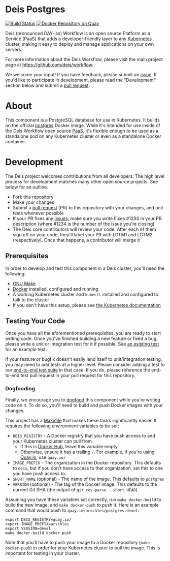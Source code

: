 
# Deis Postgres

[![Build Status](https://ci.deis.io/job/postgres/badge/icon)](https://ci.deis.io/job/postgres)
[![Docker Repository on Quay](https://quay.io/repository/deis/postgres/status "Docker Repository on Quay")](https://quay.io/repository/deis/postgres)

Deis (pronounced DAY-iss) Workflow is an open source Platform as a Service (PaaS) that adds a developer-friendly layer to any [Kubernetes](http://kubernetes.io) cluster, making it easy to deploy and manage applications on your own servers.

For more information about the Deis Workflow, please visit the main project page at https://github.com/deis/workflow.

We welcome your input! If you have feedback, please submit an [issue][issues]. If you'd like to participate in development, please read the "Development" section below and submit a [pull request][prs].

# About

This component is a PostgreSQL database for use in Kubernetes. It builds on the official [postgres](https://registry.hub.docker.com/_/postgres/) Docker image. While it's intended for use inside of the Deis Workflow open source [PaaS](https://en.wikipedia.org/wiki/Platform_as_a_service), it's flexible enough to be used as a standalone pod on any Kubernetes cluster or even as a standalone Docker container.

# Development

The Deis project welcomes contributions from all developers. The high level process for development matches many other open source projects. See below for an outline.

- Fork this repository
- Make your changes
- Submit a [pull request][prs] (PR) to this repository with your changes, and unit tests whenever possible
- If your PR fixes any [issues][issues], make sure you write Fixes #1234 in your PR description (where #1234 is the number of the issue you're closing)
- The Deis core contributors will review your code. After each of them sign off on your code, they'll label your PR with LGTM1 and LGTM2 (respectively). Once that happens, a contributor will merge it

## Prerequisites

In order to develop and test this component in a Deis cluster, you'll need the following:

* [GNU Make](https://www.gnu.org/software/make/)
* [Docker](https://www.docker.com/) installed, configured and running
* A working Kubernetes cluster and `kubectl` installed and configured to talk to the cluster
 * If you don't have this setup, please see [the Kubernetes documentation][k8s-docs]

## Testing Your Code

Once you have all the aforementioned prerequisites, you are ready to start writing code. Once you've finished building a new feature or fixed a bug, please write a unit or integration test for it if possible. See [an existing test](https://github.com/deis/postgres/blob/master/contrib/ci/test.sh) for an example test.

If your feature or bugfix doesn't easily lend itself to unit/integration testing, you may need to add tests at a higher level. Please consider adding a test to our [end-to-end test suite](https://github.com/deis/workflow-e2e) in that case. If you do, please reference the end-to-end test pull request in your pull request for this repository.

### Dogfooding

Finally, we encourage you to [dogfood](https://en.wikipedia.org/wiki/Eating_your_own_dog_food) this component while you're writing code on it. To do so, you'll need to build and push Docker images with your changes.

This project has a [Makefile](https://github.com/deis/postgres/blob/master/Makefile) that makes these tasks significantly easier. It requires the following environment variables to be set:

* `DEIS_REGISTRY` - A Docker registry that you have push access to and your Kubernetes cluster can pull from
  * If this is [Docker Hub](https://hub.docker.com/), leave this variable empty
  * Otherwise, ensure it has a trailing `/`. For example, if you're using [Quay.io](https://quay.io), use `quay.io/`
* `IMAGE_PREFIX` - The organization in the Docker repository. This defaults to `deis`, but if you don't have access to that organization, set this to one you have push access to.
* `SHORT_NAME` (optional) - The name of the image. This defaults to `postgres`
* `VERSION` (optional) - The tag of the Docker image. This defaults to the current Git SHA (the output of `git rev-parse --short HEAD`)

Assuming you have these variables set correctly, run `make docker-build` to build the new image, and `make docker-push` to push it. Here is an example command that would push to `quay.io/arschles/postgres:devel`:

```console
export DEIS_REGISTRY=quay.io/
export IMAGE_PREFIX=arschles
export VERSION=devel
make docker-build docker-push
```

Note that you'll have to push your image to a Docker repository (`make docker-push`) in order for your Kubernetes cluster to pull the image. This is important for testing in your cluster.


[issues]: https://github.com/deis/postgres/issues
[k8s-docs]: http://kubernetes.io/docs
[prs]: https://github.com/deis/postgres/pulls
[v2.18]: https://github.com/deis/workflow/releases/tag/v2.18.0
